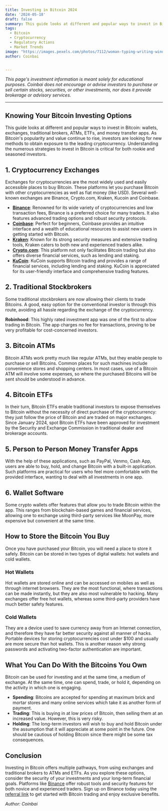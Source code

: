 ```yaml
---
title: Investing in Bitcoin 2024
date: '2024-05-18'
draft: false
summary: This guide looks at different and popular ways to invest in Bitcoin, wallets, exchanges, traditional brokers, ATMs, ETFs, and money transfer apps. As Bitcoin's popularity and value continue to rise, investors are looking for new methods to obtain exposure to the leading cryptocurrency. Understanding the numerous strategies to invest in Bitcoin is critical for both rookie and seasoned investors.
tags:
  - Bitcoin
  - Cryptocurrency
  - Regulatory Actions
  - Market Trends
image: "https://images.pexels.com/photos/7112/woman-typing-writing-windows.jpg?auto=compress&cs=tinysrgb&w=1260&h=750&dpr=2"
author: Coinbai


---
```



*This page's investment information is meant solely for educational purposes. Coinbai does not encourage or advise investors to purchase or sell certain stocks, securities, or other investments, nor does it provide brokerage or advisory services.*

---


## Knowing Your Bitcoin Investing Options

 This guide looks at different and popular ways to invest in Bitcoin: wallets, exchanges, traditional brokers, ATMs, ETFs, and money transfer apps. As Bitcoin's popularity and value continue to rise, investors are looking for new methods to obtain exposure to the leading cryptocurrency. Understanding the numerous strategies to invest in Bitcoin is critical for both rookie and seasoned investors.

## 1. Cryptocurrency Exchanges

Exchanges for cryptocurrencies are the most widely used and easily accessible places to buy Bitcoin. These platforms let you purchase Bitcoin with other cryptocurrencies as well as fiat money (like USD). Several well-known exchanges are Binance, Crypto.com, Kraken, Kucoin and Coinbase.

- **[Binance](https://accounts.binance.com/register?ref=13732272)**: Renowned for its wide variety of cryptocurrencies and low transaction fees, Binance is a preferred choice for many traders. It also features advanced trading options and robust security protocols.
- **[Coinbase](https://accounts.binance.com/register?ref=13732272)**: Perfect for beginners, Coinbase provides an intuitive interface and a wealth of educational resources to assist new users in getting started with Bitcoin.
- **[Kraken](https://accounts.binance.com/register?ref=13732272)**: Known for its strong security measures and extensive trading tools, Kraken caters to both new and experienced traders alike.
- **[Crypto.com](https://crypto.com/app/nbzfay494y)**: This platform not only facilitates Bitcoin trading but also offers diverse financial services, such as lending and staking.
- **[KuCoin](https://www.kucoin.com/r/rf/QBAMNB9A)**: KuCoin supports Bitcoin trading and provides a range of financial services, including lending and staking. KuCoin is appreciated for its user-friendly interface and comprehensive trading features.

## 2. Traditional Stockbrokers

Some traditional stockbrokers are now allowing their clients to trade Bitcoins. A good, easy option for the conventional investor is through this route, avoiding all hassle regarding the exchange of the cryptocurrency.

**Robinhood**: This highly rated investment app was one of the first to allow trading in Bitcoin. The app charges no fee for transactions, proving to be very profitable for cost-concerned investors.

## 3. Bitcoin ATMs

Bitcoin ATMs work pretty much like regular ATMs, but they enable people to purchase or sell Bitcoins. Common places for such machines include convenience stores and shopping centers. In most cases, use of a Bitcoin ATM will involve some expenses, so where the purchased Bitcoins will be sent should be understood in advance.

## 4. Bitcoin ETFs

In their turn, Bitcoin ETFs enable traditional investors to expose themselves to Bitcoin without the necessity of direct purchase of the cryptocurrency: they just follow the price of Bitcoin and are traded on major exchanges. Since January 2024, spot Bitcoin ETFs have been approved for investment by the Security and Exchange Commission in traditional dealer and brokerage accounts.

## 5. Person to Person Money Transfer Apps

With the help of these applications, such as PayPal, Venmo, Cash App, users are able to buy, hold, and change Bitcoin with a built-in application. Such platforms are practical for users who feel more comfortable with the provided interface, wanting to deal with all investments in one app.

## 6. Wallet Software

Some crypto wallets offer features that allow you to trade Bitcoin within the app. This ranges from blockchain-based games and financial services, allowing one to exchange using third-party services like MoonPay, more expensive but convenient at the same time.

## How to Store the Bitcoin You Buy

Once you have purchased your Bitcoin, you will need a place to store it safely. Bitcoin can be stored in two types of digital wallets: hot wallets and cold wallets.

### Hot Wallets

Hot wallets are stored online and can be accessed on mobiles as well as through internet browsers. They are the most functional, where transactions can be made instantly, but they are also most vulnerable to hacking. Many exchanges offer free hot wallets, whereas some third-party providers have much better safety features.

### Cold Wallets

They are a device used to save currency away from an Internet connection, and therefore they have far better security against all manner of hacks. Portable devices for storing cryptocurrencies cost under $100 and usually are more secure than hot wallets. This is another reason why strong passwords and activating two-factor authentication are important.

## What You Can Do With the Bitcoins You Own

Bitcoin can be used for investing and at the same time, a medium of exchange. At the same time, one can spend, trade, or hold it, depending on the activity in which one is engaging.
- **Spending**: Bitcoins are accepted for spending at maximum brick and mortar stores and many online services which take it as another form of payment.
- **Trading**: This is buying in at low prices of Bitcoin, then selling them at an increased value. However, this is very risky.
- **Holding**: The long-term investors will wish to buy and hold Bitcoin under the assumption that it will appreciate at some point in the future. One should be cautious of holding Bitcoin since there might be some tax consequences.

## Conclusion

Investing in Bitcoin offers multiple pathways, from using exchanges and traditional brokers to ATMs and ETFs. As you explore these options, consider the security of your investments and your long-term financial goals. Platforms like [Binance](https://accounts.binance.com/register?ref=13732272) offer robust tools and security features for both novice and experienced traders. Sign up on Binance today using the [referral link](https://accounts.binance.com/register?ref=13732272) to get started with Bitcoin trading and enjoy exclusive benefits.

*Author: Coinbai*